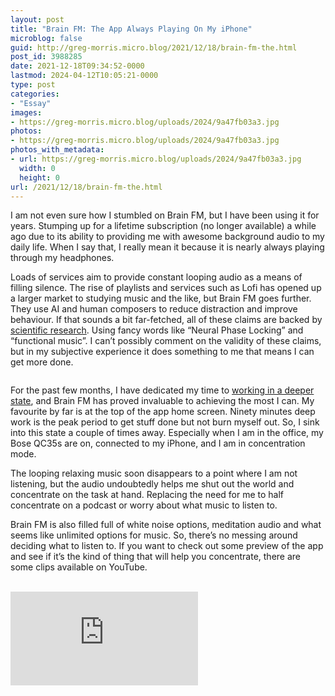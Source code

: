 ```yaml
---
layout: post
title: "Brain FM: The App Always Playing On My iPhone"
microblog: false
guid: http://greg-morris.micro.blog/2021/12/18/brain-fm-the.html
post_id: 3988285
date: 2021-12-18T09:34:52-0000
lastmod: 2024-04-12T10:05:21-0000
type: post
categories:
- "Essay"
images:
- https://greg-morris.micro.blog/uploads/2024/9a47fb03a3.jpg
photos:
- https://greg-morris.micro.blog/uploads/2024/9a47fb03a3.jpg
photos_with_metadata:
- url: https://greg-morris.micro.blog/uploads/2024/9a47fb03a3.jpg
  width: 0
  height: 0
url: /2021/12/18/brain-fm-the.html
---
```

<p>I am not even sure how I stumbled on Brain FM, but I have been using it for years. Stumping up for a lifetime subscription (no longer available) a while ago due to its ability to providing me with awesome background audio to my daily life. When I say that, I really mean it because it is nearly always playing through my headphones.</p>
<p>Loads of services aim to provide constant looping audio as a means of filling silence. The rise of playlists and services such as Lofi has opened up a larger market to studying music and the like, but Brain FM goes further. They use AI and human composers to reduce distraction and improve behaviour. If that sounds a bit far-fetched, all of these claims are backed by <a href="https://www.brain.fm/science?gclid=Cj0KCQiAqvaNBhDLARIsAH1Pq53ZpyKPFoUQyzpIHAXblyGYq25iTfEIYDUUGywTJ4Dw80N2T00AcxIaAm-dEALw_wcB">scientific research</a>. Using fancy words like “Neural Phase Locking” and “functional music”. I can’t possibly comment on the validity of these claims, but in my subjective experience it does something to me that means I can get more done.</p>
<figure class="kg-card kg-image-card"><img class="kg-image" src="https://greg-morris.micro.blog/uploads/2024/9a47fb03a3.jpg" alt="" /></figure>
<p>For the past few months, I have dedicated my time to <a href="https://gregmorris.co.uk/blog/going-deeper/">working in a deeper state</a>, and Brain FM has proved invaluable to achieving the most I can. My favourite by far is at the top of the app home screen. Ninety minutes deep work is the peak period to get stuff done but not burn myself out. So, I sink into this state a couple of times away. Especially when I am in the office, my Bose QC35s are on, connected to my iPhone, and I am in concentration mode.</p>
<p>The looping relaxing music soon disappears to a point where I am not listening, but the audio undoubtedly helps me shut out the world and concentrate on the task at hand. Replacing the need for me to half concentrate on a podcast or worry about what music to listen to.</p>
<p>Brain FM is also filled full of white noise options, meditation audio and what seems like unlimited options for music. So, there’s no messing around deciding what to listen to. If you want to check out some preview of the app and see if it’s the kind of thing that will help you concentrate, there are some clips available on YouTube.</p></br>
<iframe src="https://www.youtube.com/embed/DKPZslKCeiw" title="YouTube video player" frameborder="0" allow="accelerometer; autoplay; clipboard-write; encrypted-media; gyroscope; picture-in-picture; web-share" allowfullscreen></iframe>
